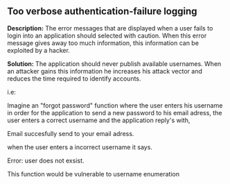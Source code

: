 
Too verbose authentication-failure logging
-------

**Description:**
The error messages that are displayed when a user fails to login into an application should selected with caution. 
When this error message gives away too much information, this information can be exploited by a hacker.


**Solution:**
The application should never publish available usernames. 
When an attacker gains this information he increases his attack vector and reduces the time required to identify accounts.

i.e:

Imagine an "forgot password" function where the user enters his username in order for the application to send a new password to
his email adress, the user enters a correct username and the application reply\'s with,

Email succesfully send to your email adress.

when the user enters a incorrect username it says.

Error: user does not exsist.

This function would be vulnerable to username enumeration

	